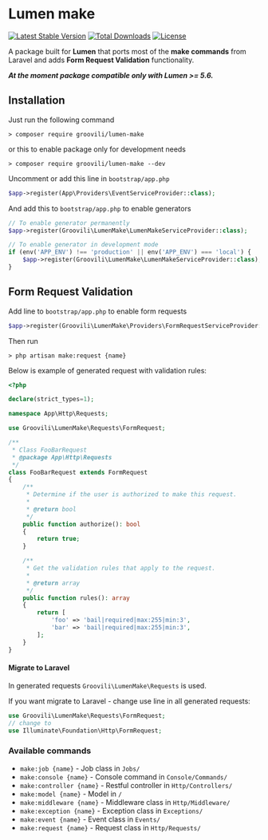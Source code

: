 # Lumen make
[![Latest Stable Version](https://poser.pugx.org/groovili/lumen-make/v/stable)](https://packagist.org/packages/groovili/lumen-make)
[![Total Downloads](https://poser.pugx.org/groovili/lumen-make/downloads)](https://packagist.org/packages/groovili/lumen-make)
[![License](https://poser.pugx.org/groovili/lumen-make/license)](https://packagist.org/packages/groovili/lumen-make)

A package built for **Lumen** that ports most of the **make commands** from Laravel and adds **Form Request Validation** functionality.

***At the moment package compatible only with Lumen >= 5.6.***

## Installation

Just run the following command
```shell
> composer require groovili/lumen-make
```
or this to enable package only for development needs
```shell
> composer require groovili/lumen-make --dev
```

Uncomment or add this line in ```bootstrap/app.php```
```php
$app->register(App\Providers\EventServiceProvider::class);
```

And add this to ```bootstrap/app.php``` to enable generators
```php
// To enable generator permanently
$app->register(Groovili\LumenMake\LumenMakeServiceProvider::class);

// To enable generator in development mode
if (env('APP_ENV') !== 'production' || env('APP_ENV') === 'local') {
    $app->register(Groovili\LumenMake\LumenMakeServiceProvider::class);
}
```

## Form Request Validation

Add line to ```bootstrap/app.php``` to enable form requests
```php
$app->register(Groovili\LumenMake\Providers\FormRequestServiceProvider::class);
```

Then run 

```shell
> php artisan make:request {name}
```

Below is example of generated request with validation rules:

```php
<?php

declare(strict_types=1);

namespace App\Http\Requests;

use Groovili\LumenMake\Requests\FormRequest;

/**
 * Class FooBarRequest
 * @package App\Http\Requests
 */
class FooBarRequest extends FormRequest
{
    /**
     * Determine if the user is authorized to make this request.
     *
     * @return bool
     */
    public function authorize(): bool
    {
        return true;
    }

    /**
     * Get the validation rules that apply to the request.
     *
     * @return array
     */
    public function rules(): array
    {
        return [
            'foo' => 'bail|required|max:255|min:3',
            'bar' => 'bail|required|max:255|min:3',
        ];
    }
}
```


#### Migrate to Laravel
In generated requests ```Groovili\LumenMake\Requests``` is used. 

If you want migrate to Laravel - change use line in all generated requests:
```php
use Groovili\LumenMake\Requests\FormRequest; 
// change to
use Illuminate\Foundation\Http\FormRequest;
```


### Available commands
* `make:job {name}` - Job class in ```Jobs/```
* `make:console {name}` - Console command in ```Console/Commands/```
* `make:controller {name}` - Restful controller in ```Http/Controllers/```
* `make:model {name}` - Model in ```/```
* `make:middleware {name}` - Middleware class in ```Http/Middleware/```
* `make:exception {name}` - Exception class in ```Exceptions/```
* `make:event {name}` - Event class in ```Events/```
* `make:request {name}` - Request class in ```Http/Requests/```
